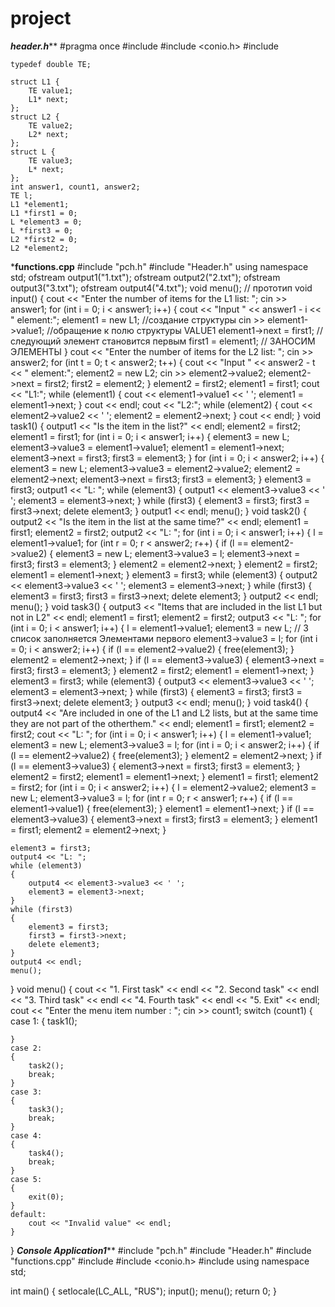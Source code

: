 # project
*****header.h*******
	#pragma once
	#include <iostream>
	#include <conio.h>
	#include <fstream>

	typedef double TE;

	struct L1 {
		TE value1;
		L1* next;
	};
	struct L2 {
		TE value2;
		L2* next;
	};
	struct L {
		TE value3;
		L* next;
	};
	int answer1, count1, answer2;
	TE l;
	L1 *element1;
	L1 *first1 = 0;
	L *element3 = 0;
	L *first3 = 0;
	L2 *first2 = 0;
	L2 *element2;
 *****functions.cpp**** 
  #include "pch.h"
#include "Header.h"
using namespace std;
ofstream output1("1.txt");
ofstream output2("2.txt");
ofstream output3("3.txt");
ofstream output4("4.txt");
void menu(); // прототип
void input() {
	cout << "Enter the number of items for the L1 list: ";
	cin >> answer1;
	for (int i = 0; i < answer1; i++)
	{
		cout << "Input " << answer1 - i << " element:";
		element1 = new L1; //создание структуры
		cin >> element1->value1; //обращение к полю структуры VALUE1
		element1->next = first1; // следующий элемент становится первым
		first1 = element1; // ЗАНОСИМ ЭЛЕМЕНТЫ
	}
	cout << "Enter the number of items for the L2 list: ";
	cin >> answer2;
	for (int t = 0; t < answer2; t++)
	{
		cout << "Input " << answer2 - t << " element:";
		element2 = new L2;
		cin >> element2->value2;
		element2->next = first2;
		first2 = element2;
	}
	element2 = first2;
	element1 = first1;
	cout << "L1:";
	while (element1)
	{
		cout << element1->value1 << ' ';
		element1 = element1->next;
	}
	cout << endl;
	cout << "L2:";
	while (element2)
	{
		cout << element2->value2 << ' ';
		element2 = element2->next;
	}
	cout << endl;
}
void task1()
{
	output1 << "Is the item in the list?" << endl;
	element2 = first2;
	element1 = first1;
	for (int i = 0; i < answer1; i++)
	{
		element3 = new L;
		element3->value3 = element1->value1;
		element1 = element1->next;
		element3->next = first3;
		first3 = element3;
	}
	for (int i = 0; i < answer2; i++)
	{
		element3 = new L;
		element3->value3 = element2->value2;
		element2 = element2->next;
		element3->next = first3;
		first3 = element3;
	}
	element3 = first3;
	output1 << "L: ";
	while (element3)
	{
		output1 << element3->value3 << ' ';
		element3 = element3->next;
	}
	while (first3)
	{
		element3 = first3;
		first3 = first3->next; 
		delete element3;
	}
	output1 << endl;
	menu();
}
void task2() {
	output2 << "Is the item in the list at the same time?" << endl;
	element1 = first1;
	element2 = first2;
	output2 << "L: ";
	for (int i = 0; i < answer1; i++)
	{
		l = element1->value1;
		for (int r = 0; r < answer2; r++)
		{
			if (l == element2->value2)
			{
				element3 = new L;
				element3->value3 = l;
				element3->next = first3;
				first3 = element3;
			}
			element2 = element2->next;
		}
		element2 = first2;
		element1 = element1->next;
	}
	element3 = first3;
	while (element3)
	{
		output2 << element3->value3 << ' ';
		element3 = element3->next;
	}
	while (first3)
	{
		element3 = first3;
		first3 = first3->next;
		delete element3;
	}
	output2 << endl;
	menu();
}
void task3() {
	output3 << "Items that are included in the list L1 but not in L2" << endl;
	element1 = first1;
	element2 = first2;
	output3 << "L: ";
	for (int i = 0; i < answer1; i++)
	{
		l = element1->value1;
		element3 = new L; // 3 список заполняется Элементами первого
		element3->value3 = l;
		for (int i = 0; i < answer2; i++)
		{
			if (l == element2->value2)
			{
				free(element3);
			}
			element2 = element2->next;
		}
		if (l == element3->value3)
		{
			element3->next = first3;
			first3 = element3;
		}
		element2 = first2;
		element1 = element1->next;
	}
	element3 = first3;
	while (element3)
	{
		output3 << element3->value3 << ' ';
		element3 = element3->next;
	}
	while (first3)
	{
		element3 = first3;
		first3 = first3->next;
		delete element3;
	}
	output3 << endl;
	menu();
}
void task4()
{
	output4 << "Are included in one of the L1 and L2 lists, but at the same time they are not part of the otherthem." << endl;
	element1 = first1;
	element2 = first2;
	cout << "L: ";
	for (int i = 0; i < answer1; i++)
	{
		l = element1->value1;
		element3 = new L;
		element3->value3 = l;
		for (int i = 0; i < answer2; i++)
		{
			if (l == element2->value2)
			{
				free(element3);
			}
			element2 = element2->next;
		}
		if (l == element3->value3)
		{
			element3->next = first3;
			first3 = element3;
		}
		element2 = first2;
		element1 = element1->next;
	}
	element1 = first1;
	element2 = first2;
	for (int i = 0; i < answer2; i++)
	{
		l = element2->value2;
		element3 = new L;
		element3->value3 = l;
		for (int r = 0; r < answer1; r++)
		{
			if (l == element1->value1)
			{
				free(element3);
			}
			element1 = element1->next;
		}
		if (l == element3->value3)
		{
			element3->next = first3;
			first3 = element3;
		}
		element1 = first1;
		element2 = element2->next;
	}

	element3 = first3;
	output4 << "L: ";
	while (element3)
	{
		output4 << element3->value3 << ' ';
		element3 = element3->next;
	}
	while (first3)
	{
		element3 = first3;
		first3 = first3->next;
		delete element3;
	}
	output4 << endl;
	menu();
}
void menu() {
	cout << "1. First task" << endl << "2. Second task" << endl << "3. Third task" << endl << "4. Fourth task" << endl << "5. Exit" << endl;
	cout << "Enter the menu item number : ";
	cin >> count1;
	switch (count1) {
	case 1:
	{
		task1();
	
	}
	case 2:
	{
		task2();
		break;
	}
	case 3:
	{
		task3();
		break;
	}
	case 4:
	{
		task4();
		break;
	}
	case 5:
	{
		exit(0);
	}
	default:
		cout << "Invalid value" << endl;
	}
}
***Console Application1*****
#include "pch.h"
#include "Header.h"
#include "functions.cpp"
#include <iostream>
#include <conio.h>
#include <fstream>
using namespace std;

int main()
{
	setlocale(LC_ALL, "RUS");
	input();
	menu();
	return 0;
}
